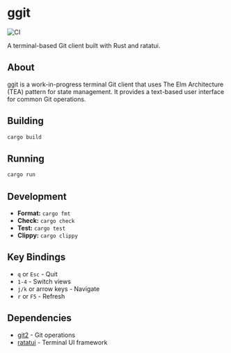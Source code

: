 # ggit

![CI](https://github.com/GabrielBarros36/ggit/actions/workflows/ci.yml/badge.svg)

A terminal-based Git client built with Rust and ratatui.

## About

ggit is a work-in-progress terminal Git client that uses The Elm Architecture (TEA) pattern for state management. It provides a text-based user interface for common Git operations.

## Building

```bash
cargo build
```

## Running

```bash
cargo run
```

## Development

- **Format:** `cargo fmt`
- **Check:** `cargo check`
- **Test:** `cargo test`
- **Clippy:** `cargo clippy`

## Key Bindings

- `q` or `Esc` - Quit
- `1-4` - Switch views
- `j/k` or arrow keys - Navigate
- `r` or `F5` - Refresh

## Dependencies

- [git2](https://crates.io/crates/git2) - Git operations
- [ratatui](https://crates.io/crates/ratatui) - Terminal UI framework
